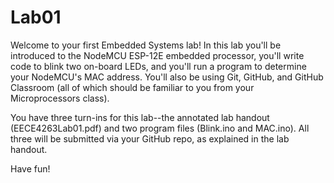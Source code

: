 # Lab01
Welcome to your first Embedded Systems lab! In this lab you'll be introduced to the NodeMCU ESP-12E embedded processor, you'll write code to blink two on-board LEDs, and you'll run a program to determine your NodeMCU's MAC address. You'll also be using Git, GitHub, and GitHub Classroom (all of which should be familiar to you from your Microprocessors class).

You have three turn-ins for this lab--the annotated lab handout (EECE4263Lab01.pdf) and two program files (Blink.ino and MAC.ino). All three will be submitted via your GitHub repo, as explained in the lab handout.

Have fun!
